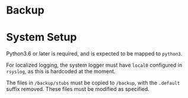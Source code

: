 # Backup

# System Setup
Python3.6 or later is required, and is expected to be mapped to `python3`.

For localized logging, the system logger must have `local0` configured in
`rsyslog`, as this is hardcoded at the moment.

The files in `/backup/stubs` must be copied to `/backup`, with the `.default`
suffix removed.  These files must be modified as specified.
